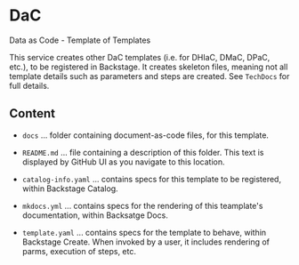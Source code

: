 # DaC
Data as Code - Template of Templates

This service creates other DaC templates (i.e. for DHIaC, DMaC, DPaC, etc.), to be registered in Backstage. It creates skeleton files, meaning not all template details such as parameters and steps are created. See `TechDocs` for full details.

## Content

- `docs` ... folder containing document-as-code files, for this template.

- `README.md` ... file containing a description of this folder. This text is displayed by GitHub UI as you navigate to this location.
  
- `catalog-info.yaml` ... contains specs for this template to be registered, within Backstage Catalog.
  
- `mkdocs.yml` ... contains specs for the rendering of this teamplate's documentation, within Backsatge Docs.

- `template.yaml` ... contains specs for the template to behave, within Backstage Create. When invoked by a user, it includes rendering of parms, execution of steps, etc.
